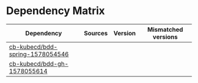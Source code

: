# Dependency Matrix

Dependency | Sources | Version | Mismatched versions
---------- | ------- | ------- | -------------------
[cb-kubecd/bdd-spring-1578054546](https://github.com/cb-kubecd/bdd-spring-1578054546.git) |  | []() | 
[cb-kubecd/bdd-gh-1578055614](https://github.com/cb-kubecd/bdd-gh-1578055614.git) |  | []() | 
